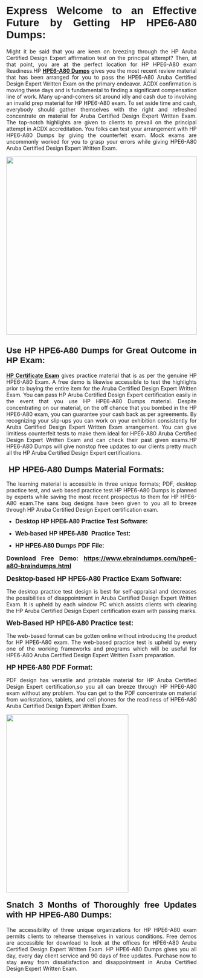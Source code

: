 <h1 dir="ltr" style="text-align: justify;"><span style="font-family:Verdana,Geneva,sans-serif;"><b>Express Welcome to an Effective Future by Getting HP HPE6-A80 Dumps:</b></span></h1>

<p dir="ltr" style="text-align: justify;">Might it be said that you are keen on breezing through the HP Aruba Certified Design Expert affirmation test on the principal attempt? Then, at that point, you are at the perfect location for HP HPE6-A80 exam Readiness.HP <a href="https://www.ebraindumps.com/hpe6-a80-braindumps.html" target="_self"><strong>HPE6-A80 Dumps</strong></a> gives you the most recent review material that has been arranged for you to pass the HPE6-A80 Aruba Certified Design Expert Written Exam on the primary endeavor. ACDX confirmation is moving these days and is fundamental to finding a significant compensation line of work. Many up-and-comers sit around idly and cash due to involving an invalid prep material for HP HPE6-A80 exam. To set aside time and cash, everybody should gather themselves with the right and refreshed concentrate on material for Aruba Certified Design Expert Written Exam. The top-notch highlights are given to clients to prevail on the principal attempt in ACDX accreditation. You folks can test your arrangement with HP HPE6-A80 Dumps by giving the counterfeit exam. Mock exams are uncommonly worked for you to grasp your errors while giving HPE6-A80 Aruba Certified Design Expert Written Exam.</p>

<p dir="ltr" style="text-align: justify;"><a href="https://www.ebraindumps.com/hpe6-a80-braindumps.html" target="_self"><img alt="" src="https://lh3.googleusercontent.com/pw/AMWts8Aj3tb-wF0OMpw147T1Bg9eAAj9fKo6ifFWMDCc6oU3qtU3KEqtRsEM2KRmm3UaDWRNIl4uKsuW21qaZWMz89XK1ad3jQX9oZiQAoJqInwJqRGpkLNoXMJEdtJjmgXii-lFlTr95P8IcS6Zx1e4FG44=w1098-h617-no?authuser=4" style="width: 100%; height: 470px;" /></a></p>

<h2 dir="ltr" style="text-align: justify;"><span style="font-size:22px;"><span style="font-family:Verdana,Geneva,sans-serif;"><strong>Use HP HPE6-A80 Dumps for Great Outcome in HP Exam:</strong></span></span></h2>

<p dir="ltr" style="text-align: justify;"><a href="https://www.ebraindumps.com/hp-aruba-dumps.html" target="_self"><strong>HP Certificate Exam</strong></a> gives practice material that is as per the genuine HP HPE6-A80 Exam. A free demo is likewise accessible to test the highlights prior to buying the entire item for the Aruba Certified Design Expert Written Exam. You can pass HP Aruba Certified Design Expert certification easily in the event that you use HP HPE6-A80 Dumps material. Despite concentrating on our material, on the off chance that you bombed in the HP HPE6-A80 exam, you can guarantee your cash back as per agreements. By recognizing your slip-ups you can work on your exhibition consistently for Aruba Certified Design Expert Written Exam arrangement. You can give limitless counterfeit tests to make them ideal for HPE6-A80 Aruba Certified Design Expert Written Exam and can check their past given exams.HP HPE6-A80 Dumps will give nonstop free updates to our clients pretty much all the HP Aruba Certified Design Expert certifications.</p>

<h3 dir="ltr" style="text-align: justify;"><span style="font-size:22px;"><span style="font-family:Verdana,Geneva,sans-serif;"><strong> HP HPE6-A80 Dumps Material Formats:</strong></span></span></h3>

<p dir="ltr" style="text-align: justify;">The learning material is accessible in three unique formats; PDF, desktop practice test, and web based practice test.HP HPE6-A80 Dumps is planned by experts while saving the most recent prospectus to them for HP HPE6-A80 exam.The sans bug designs have been given to you all to breeze through HP Aruba Certified Design Expert certification exam.</p>

<ul dir="ltr">
	<li style="text-align: justify;"><span style="font-size:16px;"><span style="font-family:Verdana,Geneva,sans-serif;"><b>Desktop HP HPE6-A80 Practice Test Software: </b></span></span></li>
	<li style="text-align: justify;">
	<p><span style="font-size:16px;"><span style="font-family:Verdana,Geneva,sans-serif;"><b id="docs-internal-guid-44b45a43-7fff-2325-b530-fbb6de77fdb4">Web-based HP HPE6-A80  Practice Test:</b></span></span></p>
	</li>
	<li role="presentation" style="text-align: justify;"><span style="font-size:16px;"><span style="font-family:Verdana,Geneva,sans-serif;"><b id="docs-internal-guid-44b45a43-7fff-2325-b530-fbb6de77fdb4">HP HPE6-A80 Dumps PDF File:</b> </span></span></li>
</ul>

<p dir="ltr" style="text-align: justify;"><span style="font-size:16px;"><strong>Download Free Demo: <a href="https://www.ebraindumps.com/hpe6-a80-braindumps.html" target="_self">https://www.ebraindumps.com/hpe6-a80-braindumps.html</a></strong></span></p>

<p dir="ltr" style="text-align: justify;"><span style="font-size:18px;"><span style="font-family:Verdana,Geneva,sans-serif;"><b id="docs-internal-guid-44b45a43-7fff-2325-b530-fbb6de77fdb4">Desktop-based </b><b>HP HPE6-A80 Practice Exam Software:</b></span></span></p>

<p dir="ltr" style="text-align: justify;">The desktop practice test design is best for self-appraisal and decreases the possibilities of disappointment in Aruba Certified Design Expert Written Exam. It is upheld by each window PC which assists clients with clearing the HP Aruba Certified Design Expert certification exam with passing marks.</p>

<p dir="ltr" style="text-align: justify;"><span style="font-size:18px;"><span style="font-family:Verdana,Geneva,sans-serif;"><b>Web-Based HP HPE6-A80 Practice test:</b></span></span></p>

<p dir="ltr" style="text-align: justify;">The web-based format can be gotten online without introducing the product for HP HPE6-A80 exam. The web-based practice test is upheld by every one of the working frameworks and programs which will be useful for HPE6-A80 Aruba Certified Design Expert Written Exam preparation.</p>

<p dir="ltr" style="text-align: justify;"><span style="font-size:18px;"><span style="font-family:Verdana,Geneva,sans-serif;"><b>HP HPE6-A80 PDF Format:</b></span></span></p>

<p dir="ltr" style="text-align: justify;">PDF design has versatile and printable material for HP Aruba Certified Design Expert certification,so you all can breeze through HP HPE6-A80 exam without any problem. You can get to the PDF concentrate on material from workstations, tablets, and cell phones for the readiness of HPE6-A80 Aruba Certified Design Expert Written Exam.</p>

<p dir="ltr" style="text-align: justify;"><a href="https://www.ebraindumps.com/hpe6-a80-braindumps.html" target="_self"><img alt="" src="https://lh3.googleusercontent.com/pw/AMWts8Cm0-aiB9xC_FPL6GMf_gRc8bGJDkUG0gzD_GNwF--xl3UqafByTFN8nh78SU7aGuHZFgFzPFfPw8DPYtpQLPn5Yzy7__RrfyR3tcnJW6pSf-MMu652cZxPK9fQfq2DRLK-vEhbQGsNVpaasFd-xlwx=w1179-h617-no?authuser=4" style="width: 80%; height: 470px;" /></a></p>

<h4 dir="ltr" style="text-align: justify;"><b><span style="font-size:22px;"><span style="font-family:Verdana,Geneva,sans-serif;">Snatch 3 Months of Thoroughly free Updates with HP HPE6-A80 Dumps:</span></span></b></h4>

<p dir="ltr" style="text-align: justify;">The accessibility of three unique organizations for HP HPE6-A80 exam permits clients to rehearse themselves in various conditions. Free demos are accessible for download to look at the offices for HPE6-A80 Aruba Certified Design Expert Written Exam. HP HPE6-A80 Dumps gives you all day, every day client service and 90 days of free updates. Purchase now to stay away from dissatisfaction and disappointment in Aruba Certified Design Expert Written Exam.</p>

<p style="text-align: justify;"> </p>
